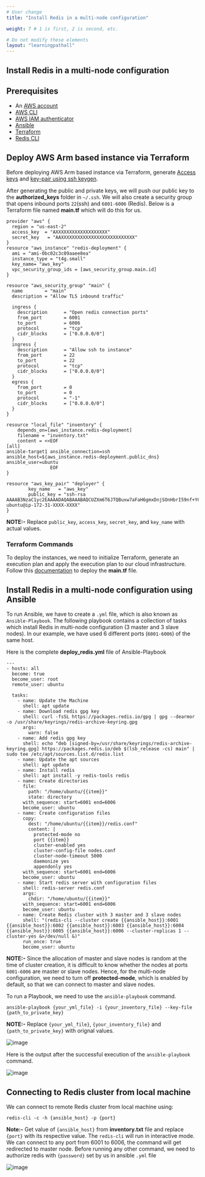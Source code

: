 ```yaml
---
# User change
title: "Install Redis in a multi-node configuration"

weight: 7 # 1 is first, 2 is second, etc.

# Do not modify these elements
layout: "learningpathall"
---
```


##  Install Redis in a multi-node configuration

## Prerequisites

* An [AWS account](https://portal.aws.amazon.com/billing/signup?nc2=h_ct&src=default&redirect_url=https%3A%2F%2Faws.amazon.com%2Fregistration-confirmation#/start)
* [AWS CLI](https://docs.aws.amazon.com/cli/latest/userguide/getting-started-install.html)
* [AWS IAM authenticator](https://docs.aws.amazon.com/eks/latest/userguide/install-aws-iam-authenticator.html)
* [Ansible](https://www.cyberciti.biz/faq/how-to-install-and-configure-latest-version-of-ansible-on-ubuntu-linux/)
* [Terraform](/content/install-tools/terraform.md)
* [Redis CLI](https://redis.io/docs/getting-started/installation/install-redis-on-linux/)


## Deploy AWS Arm based instance via Terraform

Before deploying AWS Arm based instance via Terraform, generate [Access keys](/content/learning-paths/server-and-cloud/redis/aws_deployment.md#generate-access-keys-access-key-id-and-secret-access-key) and [key-pair using ssh keygen](/content/learning-paths/server-and-cloud/redis/aws_deployment.md#generate-key-pairpublic-key-private-key-using-ssh-keygen).

After generating the public and private keys, we will push our public key to the **authorized_keys** folder in `~/.ssh`. We will also create a security group that opens inbound ports `22`(ssh) and `6001-6006` (Redis). Below is a Terraform file named **main.tf** which will do this for us.


```console
provider "aws" {
  region = "us-east-2"
  access_key  = "AXXXXXXXXXXXXXXXXXXX"
  secret_key   = "AAXXXXXXXXXXXXXXXXXXXXXXXXXXX"
}
resource "aws_instance" "redis-deployment" {
  ami = "ami-0bc02c3c09aaee8ea"
  instance_type = "t4g.small"
  key_name= "aws_key"
  vpc_security_group_ids = [aws_security_group.main.id]
}

resource "aws_security_group" "main" {
  name        = "main"
  description = "Allow TLS inbound traffic"

  ingress {
    description      = "Open redis connection ports"
    from_port        = 6001
    to_port          = 6006
    protocol         = "tcp"
    cidr_blocks      = ["0.0.0.0/0"]
  }
  ingress {
    description      = "Allow ssh to instance"
    from_port        = 22
    to_port          = 22
    protocol         = "tcp"
    cidr_blocks      = ["0.0.0.0/0"]
  }
  egress {
    from_port        = 0
    to_port          = 0
    protocol         = "-1"
    cidr_blocks      = ["0.0.0.0/0"]
  }
}

resource "local_file" "inventory" {
    depends_on=[aws_instance.redis-deployment]
    filename = "inventory.txt"
    content = <<EOF
[all]
ansible-target1 ansible_connection=ssh ansible_host=${aws_instance.redis-deployment.public_dns} ansible_user=ubuntu
                EOF
}

resource "aws_key_pair" "deployer" {
        key_name   = "aws_key"
        public_key = "ssh-rsa AAAAB3NzaC1yc2EAAAADAQABAAABAQCUZXm6T6JTQBuxw7aFaH6gmxDnjSOnHbrI59nf+YCHPqIHMlGaxWw0/xlaJiJynjOt67Zjeu1wNPifh2tzdN3UUD7eUFSGcLQaCFBDorDzfZpz4wLDguRuOngnXw+2Z3Iihy2rCH+5CIP2nCBZ+LuZuZ0oUd9rbGy6pb2gLmF89GYzs2RGG+bFaRR/3n3zR5ehgCYzJjFGzI8HrvyBlFFDgLqvI2KwcHwU2iHjjhAt54XzJ1oqevRGBiET/8RVsLNu+6UCHW6HE9r+T5yQZH50nYkSl/QKlxBj0tGHXAahhOBpk0ukwUlfbGcK6SVXmqtZaOuMNlNvssbocdg1KwOH ubuntu@ip-172-31-XXXX-XXXX"
}
```
**NOTE:-** Replace `public_key`, `access_key`, `secret_key`, and `key_name` with actual values.


### Terraform Commands

To deploy the instances, we need to initialize Terraform, generate an execution plan and apply the execution plan to our cloud infrastructure. Follow this [documentation](/content/learning-paths/server-and-cloud/redis/aws_deployment.md#terraform-commands) to deploy the **main.tf** file.

## Install Redis in a multi-node configuration using Ansible
To run Ansible, we have to create a `.yml` file, which is also known as `Ansible-Playbook`. The following playbook contains a collection of tasks which install Redis in multi-node configuration (3 master and 3 slave nodes). In our example, we have used 6 different ports (`6001-6006`) of the same host. 

Here is the complete **deploy_redis.yml** file of Ansible-Playbook
```console
---
- hosts: all
  become: true
  become_user: root
  remote_user: ubuntu

  tasks:
    - name: Update the Machine
      shell: apt update
    - name: Download redis gpg key
      shell: curl -fsSL https://packages.redis.io/gpg | gpg --dearmor -o /usr/share/keyrings/redis-archive-keyring.gpg
      args:
        warn: false
    - name: Add redis gpg key
      shell: echo "deb [signed-by=/usr/share/keyrings/redis-archive-keyring.gpg] https://packages.redis.io/deb $(lsb_release -cs) main" | sudo tee /etc/apt/sources.list.d/redis.list
    - name: Update the apt sources
      shell: apt update
    - name: Install redis
      shell: apt install -y redis-tools redis
    - name: Create directories
      file:
        path: "/home/ubuntu/{{item}}"
        state: directory
      with_sequence: start=6001 end=6006
      become_user: ubuntu
    - name: Create configuration files
      copy:
        dest: "/home/ubuntu/{{item}}/redis.conf"
        content: |
          protected-mode no
          port {{item}}
          cluster-enabled yes
          cluster-config-file nodes.conf
          cluster-node-timeout 5000
          daemonize yes
          appendonly yes
      with_sequence: start=6001 end=6006
      become_user: ubuntu
    - name: Start redis server with configuration files
      shell: redis-server redis.conf
      args:
        chdir: "/home/ubuntu/{{item}}"
      with_sequence: start=6001 end=6006
      become_user: ubuntu
    - name: Create Redis cluster with 3 master and 3 slave nodes
      shell: "(redis-cli --cluster create {{ansible_host}}:6001 {{ansible_host}}:6002 {{ansible_host}}:6003 {{ansible_host}}:6004 {{ansible_host}}:6005 {{ansible_host}}:6006 --cluster-replicas 1 --cluster-yes &>/dev/null &)"
      run_once: true
      become_user: ubuntu
```
**NOTE:-** Since the allocation of master and slave nodes is random at the time of cluster creation, it is difficult to know whether the nodes at ports `6001-6006` are master or slave nodes. Hence, for the multi-node configuration, we need to turn off **protected-mode**, which is enabled by default, so that we can connect to master and slave nodes. 

To run a Playbook, we need to use the `ansible-playbook` command.
```console
ansible-playbook {your_yml_file} -i {your_inventory_file} --key-file {path_to_private_key}
```
**NOTE:-** Replace `{your_yml_file}`, `{your_inventory_file}` and `{path_to_private_key}` with orignal values.

![image](https://user-images.githubusercontent.com/90673309/215947178-49a1624f-f7c7-4594-8387-5c899913f611.png)

Here is the output after the successful execution of the `ansible-playbook` command.

![image](https://user-images.githubusercontent.com/90673309/215947195-d4186c77-afcd-4d88-89b9-0265459bcbcf.png)

## Connecting to Redis cluster from local machine

We can connect to remote Redis cluster from local machine using:

```console
redis-cli -c -h {ansible_host} -p {port}
```
**Note:-** Get value of `{ansible_host}` from **inventory.txt** file and replace `{port}` with its respective value. The `redis-cli` will run in interactive mode. We can connect to any port from 6001 to 6006, the command will get redirected to master node. Before running any other command, we need to authorize redis with `{password}` set by us in ansible `.yml` file

![image](https://user-images.githubusercontent.com/90673309/215739986-33c378a5-2a35-474c-a621-c292d1e7b357.png)
